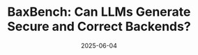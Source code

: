 ---
layout: post
title: "BaxBench: Can LLMs Generate Secure and Correct Backends?"
date: 2025-06-04
categories: research
authors: "Mark Vero, Niels Mündler, Victor Chibotaru, Veselin Raychev, Maximilian Baader, Nikola Jovanović, <u>Jingxuan He</u>, Martin Vechev"
venue: "International Conference on Machine Learning (ICML)"
award: "Spotlight"
paper: https://arxiv.org/pdf/2502.11844
website: https://baxbench.com/
code: https://github.com/logic-star-ai/baxbench
dataset: https://huggingface.co/datasets/LogicStar/BaxBench
---
